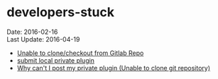 # developers-stuck #
Date: 2016-02-16 <br>
Last Update: 2016-04-19

- [Unable to clone/checkout from Gitlab Repo](http://community.phonegap.com/nitobi/topics/unable-to-clone-checkout-from-gitlab-repo)
- [submit local private plugin](http://community.phonegap.com/nitobi/topics/submit-local-private-plugin)
- [Why can't I post my private plugin (Unable to clone git repository)](http://community.phonegap.com/nitobi/topics/why-cant-i-post-my-private-plugin-unable-to-clone-git-repository)


